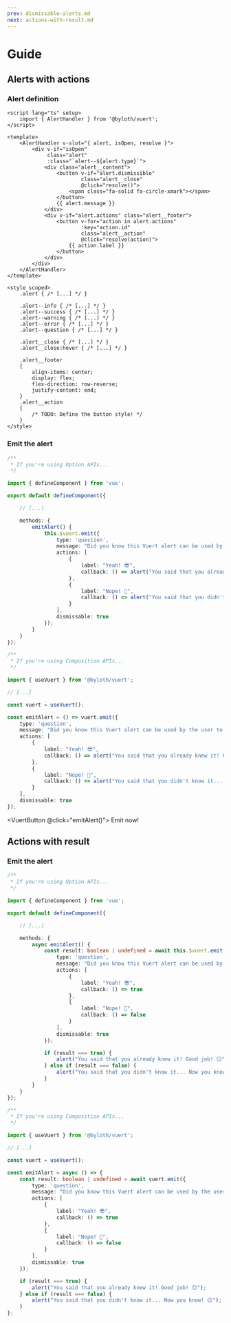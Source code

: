 ```yaml
---
prev: dismissable-alerts.md
next: actions-with-result.md
---
```


<script lang="ts" setup>
    import { useVuert } from "@vuert/functions.js";

    import VuertButton from "../components/ui/VuertButton.vue";

    const vuert = useVuert();

    const emitAlert = () => vuert.emit({
        type: "question",
        message: "Did you know this Vuert alert can be used by the user to answer a question?",
        actions: [
            {
                label: "Yeah! 😎",
                callback: () => alert("You said that you already knew it! Good job! 😏")
            },
            {
                label: "Nope! 🤯",
                callback: () => alert("You said that you didn't know it... Now you know! 😉")
            }
        ],
        dismissable: true
    });
</script>

# Guide

## Alerts with actions

### Alert definition

```vue
<script lang="ts" setup>
    import { AlertHandler } from '@byloth/vuert';
</script>

<template>
    <AlertHandler v-slot="{ alert, isOpen, resolve }">
        <div v-if="isOpen"
             class="alert"
             :class="`alert--${alert.type}`">
            <div class="alert__content">
                <button v-if="alert.dismissible"
                        class="alert__close"
                        @click="resolve()">
                    <span class="fa-solid fa-circle-xmark"></span>
                </button>
                {{ alert.message }}
            </div>
            <div v-if="alert.actions" class="alert__footer">
                <button v-for="action in alert.actions"
                        :key="action.id"
                        class="alert__action"
                        @click="resolve(action)">
                    {{ action.label }}
                </button>
            </div>
        </div>
    </AlertHandler>
</template>

<style scoped>
    .alert { /* [...] */ }

    .alert--info { /* [...] */ }
    .alert--success { /* [...] */ }
    .alert--warning { /* [...] */ }
    .alert--error { /* [...] */ }
    .alert--question { /* [...] */ }

    .alert__close { /* [...] */ }
    .alert__close:hover { /* [...] */ }

    .alert__footer
    {
        align-items: center;
        display: flex;
        flex-direction: row-reverse;
        justify-content: end;
    }
    .alert__action
    {
        /* TODO: Define the button style! */
    }
</style>
```

### Emit the alert

```ts
/**
 * If you're using Option APIs...
 */

import { defineComponent } from 'vue';

export default defineComponent({

    // [...]

    methods: {
        emitAlert() {
            this.$vuert.emit({
                type: 'question',
                message: "Did you know this Vuert alert can be used by the user to answer a question?",
                actions: [
                    {
                        label: "Yeah! 😎",
                        callback: () => alert("You said that you already knew it! Good job! 😏")
                    },
                    {
                        label: "Nope! 🤯",
                        callback: () => alert("You said that you didn't know it... Now you know! 😉")
                    }
                ],
                dismissable: true
            });
        }
    }
});
```

```ts
/**
 * If you're using Composition APIs...
 */

import { useVuert } from '@byloth/vuert';

// [...]

const vuert = useVuert();

const emitAlert = () => vuert.emit({
    type: 'question',
    message: "Did you know this Vuert alert can be used by the user to answer a question?",
    actions: [
        {
            label: "Yeah! 😎",
            callback: () => alert("You said that you already knew it! Good job! 😏")
        },
        {
            label: "Nope! 🤯",
            callback: () => alert("You said that you didn't know it... Now you know! 😉")
        }
    ],
    dismissable: true
});
```

<VuertButton @click="emitAlert()">
    Emit now!
</VuertButton>

## Actions with result

### Emit the alert

```ts
/**
 * If you're using Option APIs...
 */

import { defineComponent } from 'vue';

export default defineComponent({

    // [...]

    methods: {
        async emitAlert() {
            const result: boolean | undefined = await this.$vuert.emit({
                type: 'question',
                message: "Did you know this Vuert alert can be used by the user to answer a question?",
                actions: [
                    {
                        label: "Yeah! 😎",
                        callback: () => true
                    },
                    {
                        label: "Nope! 🤯",
                        callback: () => false
                    }
                ],
                dismissable: true
            });

            if (result === true) {
                alert("You said that you already knew it! Good job! 😏");
            } else if (result === false) {
                alert("You said that you didn't know it... Now you know! 😉");
            }
        }
    }
});
```

```ts
/**
 * If you're using Composition APIs...
 */

import { useVuert } from '@byloth/vuert';

// [...]

const vuert = useVuert();

const emitAlert = async () => {
    const result: boolean | undefined = await vuert.emit({
        type: 'question',
        message: "Did you know this Vuert alert can be used by the user to answer a question?",
        actions: [
            {
                label: "Yeah! 😎",
                callback: () => true
            },
            {
                label: "Nope! 🤯",
                callback: () => false
            }
        ],
        dismissable: true
    });

    if (result === true) {
        alert("You said that you already knew it! Good job! 😏");
    } else if (result === false) {
        alert("You said that you didn't know it... Now you know! 😉");
    }
};
```
